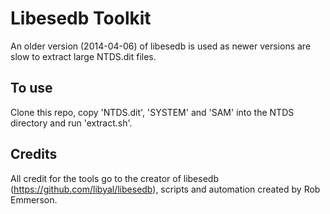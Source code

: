 # Libesedb Toolkit

An older version (2014-04-06) of libesedb is used as newer versions are slow to extract large NTDS.dit files.

## To use

Clone this repo, copy 'NTDS.dit', 'SYSTEM' and 'SAM' into the NTDS directory and run 'extract.sh'.

## Credits
All credit for the tools go to the creator of libesedb (https://github.com/libyal/libesedb), scripts and automation created by Rob Emmerson.
